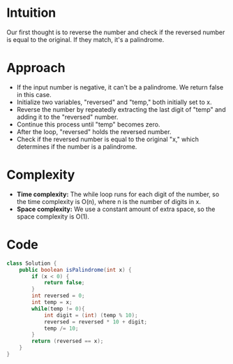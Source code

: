 # Intuition

Our first thought is to reverse the number and check if the reversed number is equal to the original. If they match, it's a palindrome.

# Approach

- If the input number is negative, it can't be a palindrome. We return false in this case.
- Initialize two variables, "reversed" and "temp," both initially set to x.
- Reverse the number by repeatedly extracting the last digit of "temp" and adding it to the "reversed" number.
- Continue this process until "temp" becomes zero.
- After the loop, "reversed" holds the reversed number.
- Check if the reversed number is equal to the original "x," which determines if the number is a palindrome.

# Complexity

- **Time complexity:** The while loop runs for each digit of the number, so the time complexity is O(n), where n is the number of digits in x.
- **Space complexity:** We use a constant amount of extra space, so the space complexity is O(1).

# Code

```java
class Solution {
    public boolean isPalindrome(int x) {
        if (x < 0) {
            return false;
        }
        int reversed = 0;
        int temp = x;
        while(temp != 0){
            int digit = (int) (temp % 10);
            reversed = reversed * 10 + digit;
            temp /= 10;
        }
        return (reversed == x);
    }
}
```
